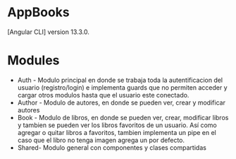 # AppBooks

[Angular CLI] version 13.3.0.

# Modules

- Auth - Modulo principal en donde se trabaja toda la autentificacion del usuario (registro/login) e implementa guards que no permiten acceder y cargar otros modulos hasta que el usuario este conectado.
- Author - Modulo de autores, en donde se pueden ver, crear y modificar autores
- Book - Modulo de libros, en donde se pueden ver, crear, modificar libros y tambien se pueden ver los libros favoritos de un usuario. Así como agregar o quitar libros a favoritos, tambien implementa un pipe en el caso que el libro no tenga imagen agrega un por defecto. 
- Shared- Modulo general con componentes y clases compartidas
